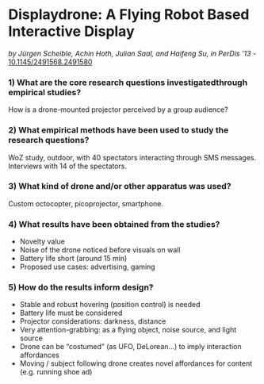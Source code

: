 # Displaydrone: A Flying Robot Based Interactive Display

*by Jürgen Scheible, Achin Hoth, Julian Saal, and Haifeng Su, in PerDis '13* - [10.1145/2491568.2491580](https://doi.org/10.1145/2491568.2491580)

### 1) What are the core research questions investigatedthrough empirical studies?

How is a drone-mounted projector perceived by a group audience?

### 2) What empirical methods have been used to study the research questions?

WoZ study, outdoor, with 40 spectators interacting through SMS messages. Interviews with 14 of the spectators.

### 3) What kind of drone and/or other apparatus was used?

Custom octocopter, picoprojector, smartphone.

### 4) What results have been obtained from the studies?

- Novelty value
- Noise of the drone noticed before visuals on wall
- Battery life short (around 15 min)
- Proposed use cases: advertising, gaming

### 5) How do the results inform design?

- Stable and robust hovering (position control) is needed
- Battery life must be considered
- Projector considerations: darkness, distance
- Very attention-grabbing: as a flying object, noise source, and light source
- Drone can be “costumed” (as UFO, DeLorean…) to imply interaction affordances
- Moving / subject following drone creates novel affordances for content (e.g. running shoe ad)
